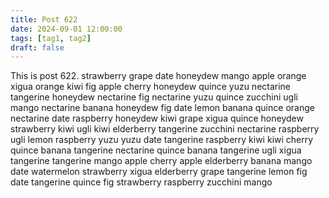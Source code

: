 ```yaml
---
title: Post 622
date: 2024-09-01 12:00:00
tags: [tag1, tag2]
draft: false
---
```

This is post 622.
strawberry
grape
date
honeydew
mango
apple
orange
xigua
orange
kiwi
fig
apple
cherry
honeydew
quince
yuzu
nectarine
tangerine
honeydew
nectarine
fig
nectarine
yuzu
quince
zucchini
ugli
mango
nectarine
banana
honeydew
fig
date
lemon
banana
quince
orange
nectarine
date
raspberry
honeydew
kiwi
grape
xigua
quince
honeydew
strawberry
kiwi
ugli
kiwi
elderberry
tangerine
zucchini
nectarine
raspberry
ugli
lemon
raspberry
yuzu
yuzu
date
tangerine
raspberry
kiwi
kiwi
cherry
quince
banana
tangerine
nectarine
quince
banana
tangerine
ugli
xigua
tangerine
tangerine
mango
apple
cherry
apple
elderberry
banana
mango
date
watermelon
strawberry
xigua
elderberry
grape
tangerine
lemon
fig
date
tangerine
quince
fig
strawberry
raspberry
zucchini
mango
